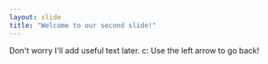 ```yaml
---
layout: slide
title: "Welcome to our second slide!"
---
```

Don't worry I'll add useful text later. c:
Use the left arrow to go back!
